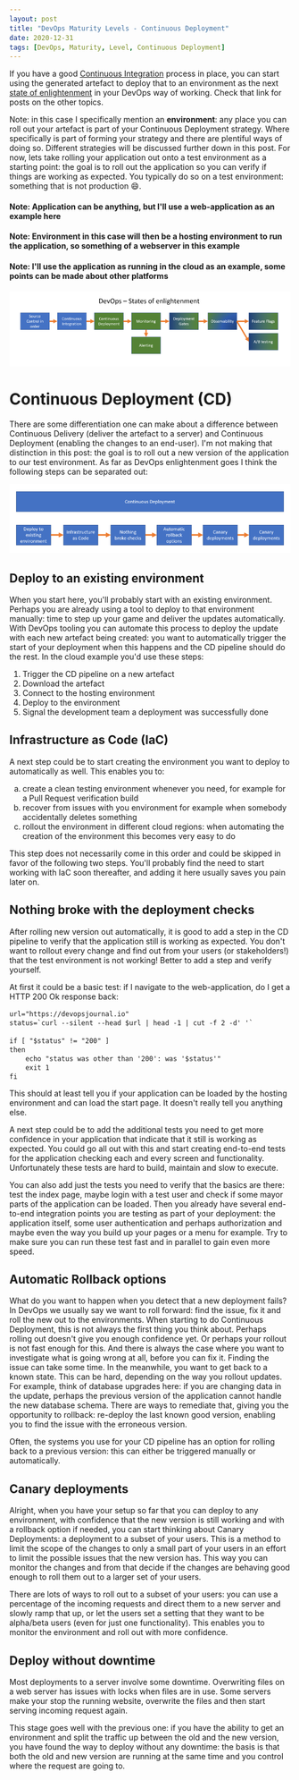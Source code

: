 ```yaml
---
layout: post
title: "DevOps Maturity Levels - Continuous Deployment"
date: 2020-12-31
tags: [DevOps, Maturity, Level, Continuous Deployment]
---
```


If you have a good [Continuous Integration](/blog/2020/2020/12/31/DevOps-Continuous-Integration) process in place, you can start using the generated artefact to deploy that to an environment as the next [state of enlightenment](/blog/2020/2020/12/31/DevOps-Maturity-Levels) in your DevOps way of working. Check that link for posts on the other topics.

Note: in this case I specifically mention an **environment**: any place you can roll out your artefact is part of your Continuous Deployment strategy. Where specifically is part of forming your strategy and there are plentiful ways of doing so. Different strategies will be discussed further down in this post. For now, lets take rolling your application out onto a test environment as a starting point: the goal is to roll out the application so you can verify if things are working as expected. You typically do so on a test environment: something that is not production 😄.

#### Note: Application can be anything, but I'll use a web-application as an example here
#### Note: Environment in this case will then be a hosting environment to run the application, so something of a webserver in this example
#### Note: I'll use the application as running in the cloud as an example, some points can be made about other platforms

![Displaying the different States of Enlightenment](/images/2020/20201231/20201231_01_StatesOfEnlightenment.png)


# Continuous Deployment (CD)
There are some differentiation one can make about a difference between Continuous Delivery (deliver the artefact to a server) and Continuous Deployment (enabling the changes to an end-user). I'm not making that distinction in this post: the goal is to roll out a new version of the application to our test environment. As far as DevOps enlightenment goes I think the following steps can be separated out:

![Stages of Continuous Deployment flow](/images/2021/20210103/20210103_01_ContinuousDeployment.png)

## Deploy to an existing environment
When you start here, you'll probably start with an existing environment. Perhaps you are already using a tool to deploy to that environment manually: time to step up your game and deliver the updates automatically. With DevOps tooling you can automate this process to deploy the update with each new artefact being created: you want to automatically trigger the start of your deployment when this happens and the CD pipeline should do the rest. In the cloud example you'd use these steps:

1. Trigger the CD pipeline on a new artefact
1. Download the artefact
1. Connect to the hosting environment
1. Deploy to the environment
1. Signal the development team a deployment was successfully done

## Infrastructure as Code (IaC)
A next step could be to start creating the environment you want to deploy to automatically as well. This enables you to:
<ol type="a">
    <li>create a clean testing environment whenever you need, for example for a Pull Request verification build</li>
    <li>recover from issues with you environment for example when somebody accidentally deletes something</li>
    <li>rollout the environment in different cloud regions: when automating the creation of the environment this becomes very easy to do</li>
</ol>

This step does not necessarily come in this order and could be skipped in favor of the following two steps. You'll probably find the need to start working with IaC soon thereafter, and adding it here usually saves you pain later on.

## Nothing broke with the deployment checks
After rolling new version out automatically, it is good to add a step in the CD pipeline to verify that the application still is working as expected. You don't want to rollout every change and find out from your users (or stakeholders!) that the test environment is not working! Better to add a step and verify yourself.

At first it could be a basic test: if I navigate to the web-application, do I get a HTTP 200 Ok response back:
```
url="https://devopsjournal.io"
status=`curl --silent --head $url | head -1 | cut -f 2 -d' '`

if [ "$status" != "200" ]
then
    echo "status was other than '200': was '$status'"
    exit 1
fi
```

This should at least tell you if your application can be loaded by the hosting environment and can load the start page. It doesn't really tell you anything else.

A next step could be to add the additional tests you need to get more confidence in your application that indicate that it still is working as expected. You could go all out with this and start creating end-to-end tests for the application checking each and every screen and functionality. Unfortunately these tests are hard to build, maintain and slow to execute.

You can also add just the tests you need to verify that the basics are there: test the index page, maybe login with a test user and check if some mayor parts of the application can be loaded. Then you already have several end-to-end integration points you are testing as part of your deployment: the application itself, some user authentication and perhaps authorization and maybe even the way you build up your pages or a menu for example. Try to make sure you can run these test fast and in parallel to gain even more speed.

## Automatic Rollback options
What do you want to happen when you detect that a new deployment fails? In DevOps we usually say we want to roll forward: find the issue, fix it and roll the new out to the environments. When starting to do Continuous Deployment, this is not always the first thing you think about. Perhaps rolling out doesn't give you enough confidence yet. Or perhaps your rollout is not fast enough for this.
And there is always the case where you want to investigate what is going wrong at all, before you can fix it. Finding the issue can take some time. In the meanwhile, you want to get back to a known state. This can be hard, depending on the way you rollout updates. For example, think of database upgrades here: if you are changing data in the update, perhaps the previous version of the application cannot handle the new database schema. There are ways to remediate that, giving you the opportunity to rollback: re-deploy the last known good version, enabling you to find the issue with the erroneous version.

Often, the systems you use for your CD pipeline has an option for rolling back to a previous version: this can either be triggered manually or automatically.

## Canary deployments
Alright, when you have your setup so far that you can deploy to any environment, with confidence that the new version is still working and with a rollback option if needed, you can start thinking about Canary Deployments: a deployment to a subset of your users. This is a method to limit the scope of the changes to only a small part of your users in an effort to limit the possible issues that the new version has. This way you can monitor the changes and from that decide if the changes are behaving good enough to roll them out to a larger set of your users.

There are lots of ways to roll out to a subset of your users: you can use a percentage of the incoming requests and direct them to a new server and slowly ramp that up, or let the users set a setting that they want to be alpha/beta users (even for just one functionality). This enables you to monitor the environment and roll out with more confidence.

## Deploy without downtime
Most deployments to a server involve some downtime. Overwriting files on a web server has issues with locks when files are in use. Some servers make your stop the running website, overwrite the files and then start serving incoming request again.

This stage goes well with the previous one: if you have the ability to get an environment and split the traffic up between the old and the new version, you have found the way to deploy without any downtime: the basis is that both the old and new version are running at the same time and you control where the request are going to.
